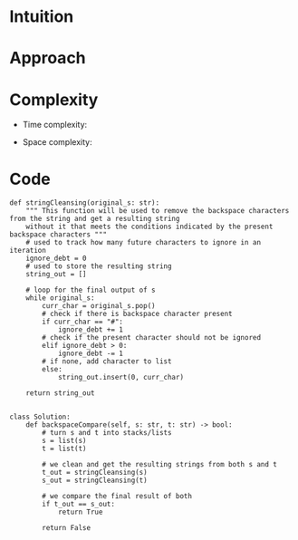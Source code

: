 # Intuition


# Approach
<!-- Describe your approach to solving the problem. -->
    
# Complexity
- Time complexity:
<!-- Add your time complexity here, e.g. $$O(n)$$ -->

- Space complexity:
<!-- Add your space complexity here, e.g. $$O(n)$$ -->

# Code
```
def stringCleansing(original_s: str):
    """ This function will be used to remove the backspace characters from the string and get a resulting string
    without it that meets the conditions indicated by the present backspace characters """
    # used to track how many future characters to ignore in an iteration
    ignore_debt = 0
    # used to store the resulting string
    string_out = []

    # loop for the final output of s
    while original_s:
        curr_char = original_s.pop()
        # check if there is backspace character present
        if curr_char == "#":
            ignore_debt += 1
        # check if the present character should not be ignored
        elif ignore_debt > 0:
            ignore_debt -= 1
        # if none, add character to list
        else:
            string_out.insert(0, curr_char)

    return string_out


class Solution:
    def backspaceCompare(self, s: str, t: str) -> bool:
        # turn s and t into stacks/lists
        s = list(s)
        t = list(t)

        # we clean and get the resulting strings from both s and t
        t_out = stringCleansing(s)
        s_out = stringCleansing(t)

        # we compare the final result of both
        if t_out == s_out:
            return True

        return False
```